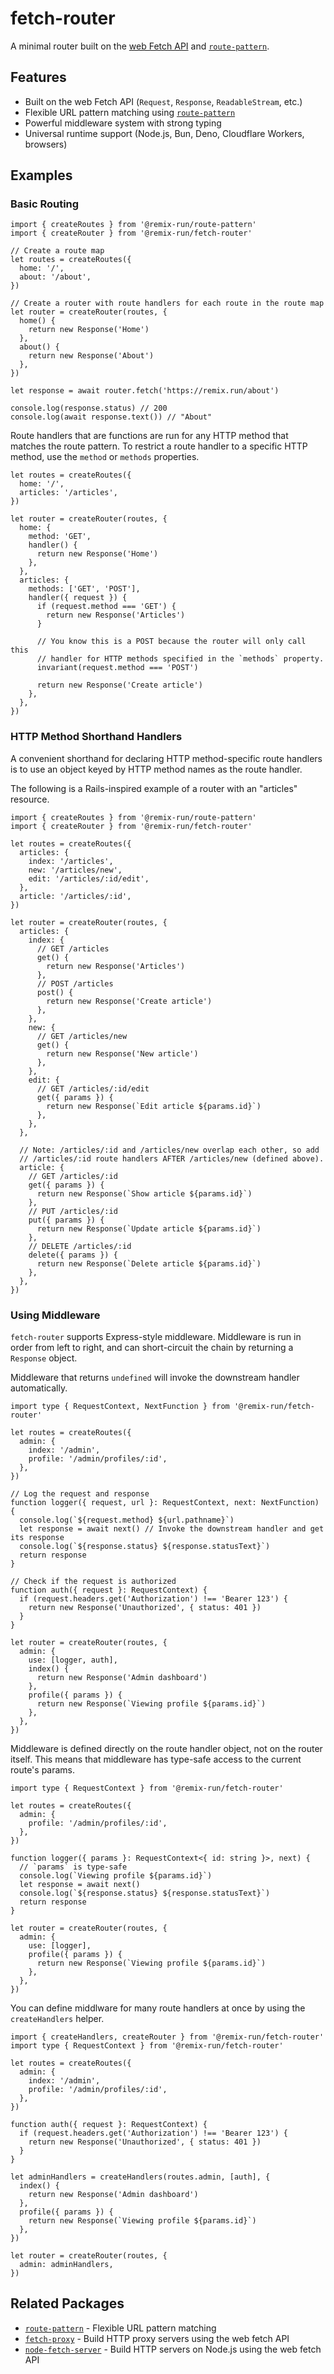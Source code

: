 # fetch-router

A minimal router built on the [web Fetch API](https://developer.mozilla.org/en-US/docs/Web/API/Fetch_API) and [`route-pattern`](../route-pattern).

## Features

- Built on the web Fetch API (`Request`, `Response`, `ReadableStream`, etc.)
- Flexible URL pattern matching using [`route-pattern`](../route-pattern)
- Powerful middleware system with strong typing
- Universal runtime support (Node.js, Bun, Deno, Cloudflare Workers, browsers)

## Examples

### Basic Routing

```tsx
import { createRoutes } from '@remix-run/route-pattern'
import { createRouter } from '@remix-run/fetch-router'

// Create a route map
let routes = createRoutes({
  home: '/',
  about: '/about',
})

// Create a router with route handlers for each route in the route map
let router = createRouter(routes, {
  home() {
    return new Response('Home')
  },
  about() {
    return new Response('About')
  },
})

let response = await router.fetch('https://remix.run/about')

console.log(response.status) // 200
console.log(await response.text()) // "About"
```

Route handlers that are functions are run for any HTTP method that matches the route pattern. To restrict a route handler to a specific HTTP method, use the `method` or `methods` properties.

```tsx
let routes = createRoutes({
  home: '/',
  articles: '/articles',
})

let router = createRouter(routes, {
  home: {
    method: 'GET',
    handler() {
      return new Response('Home')
    },
  },
  articles: {
    methods: ['GET', 'POST'],
    handler({ request }) {
      if (request.method === 'GET') {
        return new Response('Articles')
      }

      // You know this is a POST because the router will only call this
      // handler for HTTP methods specified in the `methods` property.
      invariant(request.method === 'POST')

      return new Response('Create article')
    },
  },
})
```

### HTTP Method Shorthand Handlers

A convenient shorthand for declaring HTTP method-specific route handlers is to use an object keyed by HTTP method names as the route handler.

The following is a Rails-inspired example of a router with an "articles" resource.

```tsx
import { createRoutes } from '@remix-run/route-pattern'
import { createRouter } from '@remix-run/fetch-router'

let routes = createRoutes({
  articles: {
    index: '/articles',
    new: '/articles/new',
    edit: '/articles/:id/edit',
  },
  article: '/articles/:id',
})

let router = createRouter(routes, {
  articles: {
    index: {
      // GET /articles
      get() {
        return new Response('Articles')
      },
      // POST /articles
      post() {
        return new Response('Create article')
      },
    },
    new: {
      // GET /articles/new
      get() {
        return new Response('New article')
      },
    },
    edit: {
      // GET /articles/:id/edit
      get({ params }) {
        return new Response(`Edit article ${params.id}`)
      },
    },
  },

  // Note: /articles/:id and /articles/new overlap each other, so add
  // /articles/:id route handlers AFTER /articles/new (defined above).
  article: {
    // GET /articles/:id
    get({ params }) {
      return new Response(`Show article ${params.id}`)
    },
    // PUT /articles/:id
    put({ params }) {
      return new Response(`Update article ${params.id}`)
    },
    // DELETE /articles/:id
    delete({ params }) {
      return new Response(`Delete article ${params.id}`)
    },
  },
})
```

### Using Middleware

`fetch-router` supports Express-style middleware. Middleware is run in order from left to right, and can short-circuit the chain by returning a `Response` object.

Middleware that returns `undefined` will invoke the downstream handler automatically.

```tsx
import type { RequestContext, NextFunction } from '@remix-run/fetch-router'

let routes = createRoutes({
  admin: {
    index: '/admin',
    profile: '/admin/profiles/:id',
  },
})

// Log the request and response
function logger({ request, url }: RequestContext, next: NextFunction) {
  console.log(`${request.method} ${url.pathname}`)
  let response = await next() // Invoke the downstream handler and get its response
  console.log(`${response.status} ${response.statusText}`)
  return response
}

// Check if the request is authorized
function auth({ request }: RequestContext) {
  if (request.headers.get('Authorization') !== 'Bearer 123') {
    return new Response('Unauthorized', { status: 401 })
  }
}

let router = createRouter(routes, {
  admin: {
    use: [logger, auth],
    index() {
      return new Response('Admin dashboard')
    },
    profile({ params }) {
      return new Response(`Viewing profile ${params.id}`)
    },
  },
})
```

Middleware is defined directly on the route handler object, not on the router itself. This means that middleware has type-safe access to the current route's params.

```tsx
import type { RequestContext } from '@remix-run/fetch-router'

let routes = createRoutes({
  admin: {
    profile: '/admin/profiles/:id',
  },
})

function logger({ params }: RequestContext<{ id: string }>, next) {
  // `params` is type-safe
  console.log(`Viewing profile ${params.id}`)
  let response = await next()
  console.log(`${response.status} ${response.statusText}`)
  return response
}

let router = createRouter(routes, {
  admin: {
    use: [logger],
    profile({ params }) {
      return new Response(`Viewing profile ${params.id}`)
    },
  },
})
```

You can define middlware for many route handlers at once by using the `createHandlers` helper.

```tsx
import { createHandlers, createRouter } from '@remix-run/fetch-router'
import type { RequestContext } from '@remix-run/fetch-router'

let routes = createRoutes({
  admin: {
    index: '/admin',
    profile: '/admin/profiles/:id',
  },
})

function auth({ request }: RequestContext) {
  if (request.headers.get('Authorization') !== 'Bearer 123') {
    return new Response('Unauthorized', { status: 401 })
  }
}

let adminHandlers = createHandlers(routes.admin, [auth], {
  index() {
    return new Response('Admin dashboard')
  },
  profile({ params }) {
    return new Response(`Viewing profile ${params.id}`)
  },
})

let router = createRouter(routes, {
  admin: adminHandlers,
})
```

## Related Packages

- [`route-pattern`](../route-pattern) - Flexible URL pattern matching
- [`fetch-proxy`](../fetch-proxy) - Build HTTP proxy servers using the web fetch API
- [`node-fetch-server`](../node-fetch-server) - Build HTTP servers on Node.js using the web fetch API
